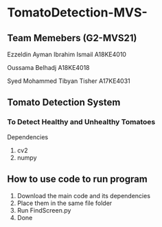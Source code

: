 # TomatoDetection-MVS-
## Team Memebers (G2-MVS21)
Ezzeldin Ayman Ibrahim Ismail	A18KE4010

Oussama Belhadj	A18KE4018

Syed Mohammed Tibyan Tisher	A17KE4031

## Tomato Detection System
### To Detect Healthy and Unhealthy Tomatoes
Dependencies

1. cv2
2. numpy

## How to use code to run program

1. Download the main code and its dependencies
2. Place them in the same file folder
3. Run FindScreen.py
4. Done

